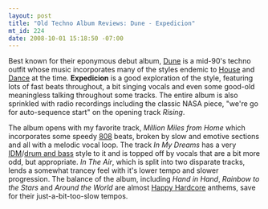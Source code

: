```yaml
--- 
layout: post
title: "Old Techno Album Reviews: Dune - Expedicion"
mt_id: 224
date: 2008-10-01 15:18:50 -07:00
---
```

Best known for their eponymous debut album, [Dune](http://en.wikipedia.org/wiki/Dune_(German_band)) is a mid-90's techno outfit whose music incorporates many of the styles endemic to [House](http://en.wikipedia.org/wiki/House_music) and [Dance](http://en.wikipedia.org/wiki/Electronic_dance_music) at the time.  **Expedicion** is a good exploration of the style, featuring lots of fast beats throughout, a bit singing vocals and even some good-old meaningless talking throughout some tracks.  The entire album is also sprinkled with radio recordings including the classic NASA piece, "we're go for auto-sequence start" on the opening track *Rising*.

The album opens with my favorite track, *Million Miles from Home* which incorporates some speedy [808](http://en.wikipedia.org/wiki/TR-909) beats, broken by slow and emotive sections and all with a melodic vocal loop.  The track *In My Dreams* has a very [IDM](http://en.wikipedia.org/wiki/Intelligent_dance_music)/[drum and bass](http://en.wikipedia.org/wiki/Intelligent_dance_music) style to it and is topped off by vocals that are a bit more odd, but appropriate.  *In The Air*, which is split into two disparate tracks, lends a somewhat trancey feel with it's lower tempo and slower progression.  The balance of the album, including *Hand in Hand*, *Rainbow to the Stars* and *Around the World* are almost [Happy Hardcore](http://en.wikipedia.org/wiki/Happy_Hardcore) anthems, save for their just-a-bit-too-slow tempos.
